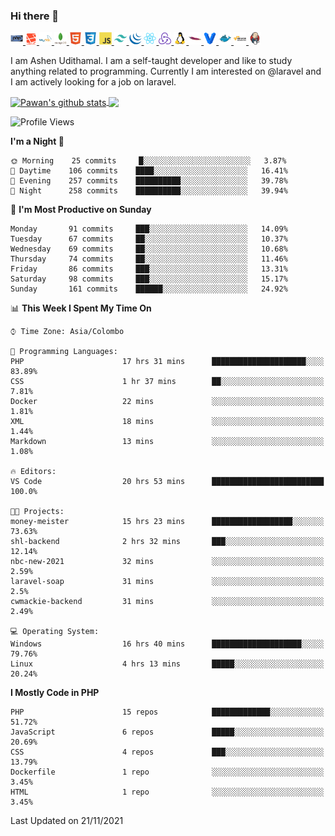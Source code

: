 ### Hi there 👋

<a align="center" href="https://github.com/ashenud"> <img width="20px" src="https://raw.githubusercontent.com/devicons/devicon/master/icons/php/php-original.svg" alt="ashenud: PHP" /> <img width="18px" src="https://raw.githubusercontent.com/devicons/devicon/master/icons/laravel/laravel-plain-wordmark.svg" alt="ashenud: Laravel" /> <img width="20px" src="https://raw.githubusercontent.com/devicons/devicon/master/icons/mysql/mysql-original-wordmark.svg" alt="ashenud: MySQL" /> <img width="20px" src="https://raw.githubusercontent.com/devicons/devicon/master/icons/mongodb/mongodb-original-wordmark.svg" alt="ashenud: mongoDB" />  <img width="20px" src="https://raw.githubusercontent.com/devicons/devicon/master/icons/html5/html5-original.svg" alt="ashenud: HTML5" /> <img width="20px" src="https://raw.githubusercontent.com/devicons/devicon/master/icons/css3/css3-original.svg" alt="ashenud: CSS3" /> <img width="20px" src="https://raw.githubusercontent.com/devicons/devicon/master/icons/javascript/javascript-original.svg" alt="ashenud: Javascript" /> <img width="20px" src="https://raw.githubusercontent.com/devicons/devicon/master/icons/tailwindcss/tailwindcss-plain.svg" alt="ashenud: Tailwindcss" /> <img width="20px" src="https://raw.githubusercontent.com/devicons/devicon/master/icons/jquery/jquery-original.svg" alt="ashenud: Jquery" /> <img width="20px" src="https://raw.githubusercontent.com/devicons/devicon/master/icons/react/react-original.svg" alt="ashenud: React" /> <img width="20px" src="https://raw.githubusercontent.com/devicons/devicon/master/icons/redux/redux-original.svg" alt="ashenud: Redux" /> <img width="20px" src="https://raw.githubusercontent.com/devicons/devicon/master/icons/linux/linux-original.svg" alt="ashenud: Linux" /> <img width="20px" src="https://raw.githubusercontent.com/devicons/devicon/master/icons/apache/apache-original.svg" alt="ashenud: Apache" /> <img width="20px" src="https://raw.githubusercontent.com/devicons/devicon/master/icons/vagrant/vagrant-original.svg" alt="ashenud: Vagrant" /> <img width="20px" src="https://raw.githubusercontent.com/devicons/devicon/master/icons/docker/docker-original.svg" alt="ashenud: Docker" /> <img width="20px" src="https://raw.githubusercontent.com/devicons/devicon/master/icons/amazonwebservices/amazonwebservices-original-wordmark.svg" alt="ashenud: AWS" /> <img width="20px" src="https://raw.githubusercontent.com/devicons/devicon/master/icons/jenkins/jenkins-original.svg" alt="ashenud: Jenkins" /> </a>

I am Ashen Udithamal. I am a self-taught developer and like to study anything related to programming. Currently I am interested on @laravel and I am actively looking for a job on laravel.

<a href="https://github.com/ashenud">
    <img height="150px" align="center" src="https://github-readme-stats.vercel.app/api?username=ashenud&show_icons=true&theme=nord&line_height=27" alt="Pawan's github stats"/>
</a>
<a href="https://github.com/ashenud">
    <img height="150px" align="center" src="https://github-readme-stats.vercel.app/api/top-langs/?username=ashenud&theme=nord&layout=compact&langs_count=6" />
</a>

<!--START_SECTION:waka-->
![Profile Views](http://img.shields.io/badge/Profile%20Views-21-blue)

**I'm a Night 🦉** 

```text
🌞 Morning    25 commits     █░░░░░░░░░░░░░░░░░░░░░░░░   3.87% 
🌆 Daytime    106 commits    ████░░░░░░░░░░░░░░░░░░░░░   16.41% 
🌃 Evening    257 commits    ██████████░░░░░░░░░░░░░░░   39.78% 
🌙 Night      258 commits    ██████████░░░░░░░░░░░░░░░   39.94%

```
📅 **I'm Most Productive on Sunday** 

```text
Monday       91 commits     ███░░░░░░░░░░░░░░░░░░░░░░   14.09% 
Tuesday      67 commits     ██░░░░░░░░░░░░░░░░░░░░░░░   10.37% 
Wednesday    69 commits     ██░░░░░░░░░░░░░░░░░░░░░░░   10.68% 
Thursday     74 commits     ██░░░░░░░░░░░░░░░░░░░░░░░   11.46% 
Friday       86 commits     ███░░░░░░░░░░░░░░░░░░░░░░   13.31% 
Saturday     98 commits     ███░░░░░░░░░░░░░░░░░░░░░░   15.17% 
Sunday       161 commits    ██████░░░░░░░░░░░░░░░░░░░   24.92%

```


📊 **This Week I Spent My Time On** 

```text
⌚︎ Time Zone: Asia/Colombo

💬 Programming Languages: 
PHP                      17 hrs 31 mins      █████████████████████░░░░   83.89% 
CSS                      1 hr 37 mins        ██░░░░░░░░░░░░░░░░░░░░░░░   7.81% 
Docker                   22 mins             ░░░░░░░░░░░░░░░░░░░░░░░░░   1.81% 
XML                      18 mins             ░░░░░░░░░░░░░░░░░░░░░░░░░   1.44% 
Markdown                 13 mins             ░░░░░░░░░░░░░░░░░░░░░░░░░   1.08%

🔥 Editors: 
VS Code                  20 hrs 53 mins      █████████████████████████   100.0%

🐱‍💻 Projects: 
money-meister            15 hrs 23 mins      ██████████████████░░░░░░░   73.63% 
shl-backend              2 hrs 32 mins       ███░░░░░░░░░░░░░░░░░░░░░░   12.14% 
nbc-new-2021             32 mins             ░░░░░░░░░░░░░░░░░░░░░░░░░   2.59% 
laravel-soap             31 mins             ░░░░░░░░░░░░░░░░░░░░░░░░░   2.5% 
cwmackie-backend         31 mins             ░░░░░░░░░░░░░░░░░░░░░░░░░   2.49%

💻 Operating System: 
Windows                  16 hrs 40 mins      ████████████████████░░░░░   79.76% 
Linux                    4 hrs 13 mins       █████░░░░░░░░░░░░░░░░░░░░   20.24%

```

**I Mostly Code in PHP** 

```text
PHP                      15 repos            █████████████░░░░░░░░░░░░   51.72% 
JavaScript               6 repos             █████░░░░░░░░░░░░░░░░░░░░   20.69% 
CSS                      4 repos             ███░░░░░░░░░░░░░░░░░░░░░░   13.79% 
Dockerfile               1 repo              ░░░░░░░░░░░░░░░░░░░░░░░░░   3.45% 
HTML                     1 repo              ░░░░░░░░░░░░░░░░░░░░░░░░░   3.45%

```



 Last Updated on 21/11/2021
<!--END_SECTION:waka-->
